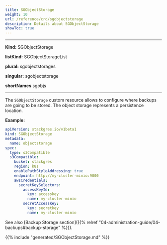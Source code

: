 ```yaml
---
title: SGObjectStorage
weight: 10
url: /reference/crd/sgobjectstorage
description: Details about SGObjectStorage
showToc: true
---
```


___

**Kind:** SGObjectStorage

**listKind:** SGObjectStorageList

**plural:** sgobjectstorages

**singular:** sgobjectstorage

**shortNames** sgobjs
___

The `SGObjectStorage` custom resource allows to configure where backups are going to be stored.
The object storage represents a persistence location.

**Example:**

```yaml
apiVersion: stackgres.io/v1beta1
kind: SGObjectStorage
metadata:
  name: objectstorage
spec:
  type: s3Compatible
  s3Compatible:
    bucket: stackgres
    region: k8s
    enablePathStyleAddressing: true
    endpoint: http://my-cluster-minio:9000
    awsCredentials:
      secretKeySelectors:
        accessKeyId:
          key: accesskey
          name: my-cluster-minio
        secretAccessKey:
          key: secretkey
          name: my-cluster-minio
```

See also [Backup Storage section]({{%  relref "04-administration-guide/04-backups#backup-storage" %}}).

{{% include "generated/SGObjectStorage.md" %}}
